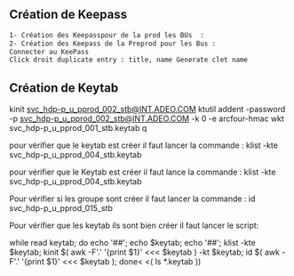 ## Création de Keepass 
```sh
1- Création des Keepasspour de la prod les BUs  : 
2- Création des Keepass de la Preprod pour les Bus : 
Connecter au KeePass 
Click droit duplicate entry : title, name Generate clet name 
```
## Création de Keytab  

kinit svc_hdp-p_u_pprod_002_stb@INT.ADEO.COM
ktutil 
addent -password -p svc_hdp-p_u_pprod_002_stb@INT.ADEO.COM  -k 0 -e arcfour-hmac
wkt svc_hdp-p_u_pprod_001_stb.keytab
q

pour vérifier que le keytab est créer il faut lancer la commande :
klist -kte svc_hdp-p_u_pprod_004_stb.keytab

pour vérifier que le Keytab est créer il faut lance la commande :
klist -kte svc_hdp-p_u_pprod_004_stb.keytab

Pour vérifier si les groupe sont créer il faut lancer la commande :
id svc_hdp-p_u_pprod_015_stb

Pour vérifier que les keytab ils sont bien créer il faut lancer le script:

while read keytab; do echo '##'; echo $keytab; echo '##'; klist -kte $keytab; kinit $( awk -F'.' '{print $1}' <<< $keytab  ) -kt $keytab; 
id $( awk -F'.' '{print $1}' <<< $keytab  ); done< <( ls *.keytab ))

